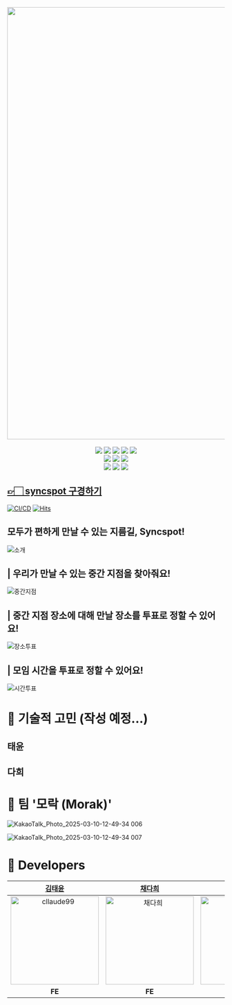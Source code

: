 <div align="center">
    <img src="https://github.com/user-attachments/assets/414c6915-f91c-4fe0-8be5-eb4f6c92523c" width="1000" />  <br/><br/>
    <img src="https://img.shields.io/badge/Node.js-22.7.0-339933?logo=nodedotjs"/>
    <img src="https://img.shields.io/badge/React-18.3.1-61DAFB?logo=react"/>
    <img src="https://img.shields.io/badge/TypeScript-5.6.3-3178C6?logo=typescript"/>
    <img src="https://img.shields.io/badge/Vite-5.4.10-646CFF?logo=vite"/>
    <img src="https://img.shields.io/badge/Yarn-4.5.1-2C8EBB?logo=yarn"/>
    <br />
    <img src="https://img.shields.io/badge/Tailwind_CSS-3.4.14-06B6D4?logo=tailwindcss"/>
    <img src="https://img.shields.io/badge/React_Query-5.59.20-FF4154?logo=reactquery"/>
    <img src="https://img.shields.io/badge/React_Router-6.28.0-CA4245?logo=reactrouter"/>
    <br />
    <img src="https://img.shields.io/badge/Zustand-5.0.2-000000?logo=zustand"/>
    <img src="https://img.shields.io/badge/Axios-1.7.7-5A29E4?logo=axios"/>
    <img src="https://img.shields.io/badge/ESLint-9.13.0-4B32C3?logo=eslint"/>
</div>

## [👉🏻 syncspot 구경하기](https://syncspot.kr/)

[![CI/CD](https://github.com/Cotato-Syncspot/Syncspot-FE/actions/workflows//cicd.yml/badge.svg)](https://github.com/Cotato-Syncspot/Syncspot-FE/actions/workflows//cicd.yml)
[![Hits](https://hits.seeyoufarm.com/api/count/incr/badge.svg?url=https%3A%2F%2Fgithub.com%2FCotato-Syncspot%2FSyncspot-FE&count_bg=%235786FF&title_bg=%23555555&icon=googlemaps.svg&icon_color=%23E7E7E7&title=syncspot&edge_flat=false)](https://hits.seeyoufarm.com)

## 모두가 편하게 만날 수 있는 지름길, Syncspot!<br/>

![소개](https://github.com/user-attachments/assets/20714dbf-f7e4-4b94-9028-804873fc5af7)

## | 우리가 만날 수 있는 중간 지점을 찾아줘요!

![중간지점](https://github.com/user-attachments/assets/2c53e942-5e9b-48eb-a338-dd966cc48e81)

## | 중간 지점 장소에 대해 만날 장소를 투표로 정할 수 있어요!

![장소투표](https://github.com/user-attachments/assets/360e4c3d-0caa-46a4-b570-8a6d8092714b)

## | 모임 시간을 투표로 정할 수 있어요!

![시간투표](https://github.com/user-attachments/assets/cc9f5002-8a2b-4392-83df-afb426581b48)

# 🤔 기술적 고민 (작성 예정...)

## 태윤

## 다희

# 🍻 팀 '모락 (Morak)'

![KakaoTalk_Photo_2025-03-10-12-49-34 006](https://github.com/user-attachments/assets/5aa12558-7a1c-4a3b-9f9b-61526b8e729c)

![KakaoTalk_Photo_2025-03-10-12-49-34 007](https://github.com/user-attachments/assets/5e0309a3-0b8f-48cd-8461-c25b1d4a5504)


# 🐬 Developers
|                                               [김태윤](https://github.com/Cllaude99)                                                |                                                  [채다희](https://github.com/chae-dahee)                                                  |                                               [윤찬호](https://github.com/yooooonshine)                                                |                                                   [신예진](https://github.com/shinyj0)                                                   | 
| :--------------------------------------------------------------------------------------------------------------------------------------: | :---------------------------------------------------------------------------------------------------------------------------------------------: | :---------------------------------------------------------------------------------------------------------------------------------------------: | :---------------------------------------------------------------------------------------------------------------------------------------------: | 
| <img width="204" alt="cllaude99" src="https://github.com/user-attachments/assets/14d58bcf-6e2b-4abc-ba28-647323eca9e2"> | <img width="204" alt="채다희" src="https://github.com/user-attachments/assets/eafb84c4-858a-4c52-a3fd-50dd1a5bf8b0"> | <img width="204" alt="윤찬호" src="https://github.com/user-attachments/assets/91e8ebe7-61f4-4b3c-8005-868869772289"> | <img width="204" alt="신예진" src="https://github.com/user-attachments/assets/df456ca0-e3d9-4a5d-b4df-05ef762f4e73"> | 
|                                                                 **FE**                                                                 |                                                                    **FE**                                                                     |                                                                    **BE**                                                                     |                                                                    **BE**                                                                     |
